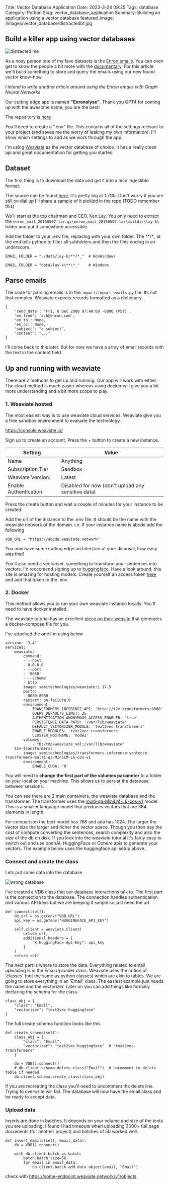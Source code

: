 Title: Vector Database Application
Date: 2023-3-24 09:25
Tags: database
Category: Python
Slug: vector_database_application
Summary: Building an application using a vector database
featured_image: /images/vector_database/distractedbf.jpg

## Build a killer app using vector databases

![distracted me]({static}/images/vector_database/distractedbf.jpg) 

As a nosy person one of my fave datasets is the [Enron emails](https://en.wikipedia.org/wiki/Enron_Corpus). You can even get to know the people a bit more with the [documentary](https://www.imdb.com/title/tt1016268/). For this article we'll build something to store and query the emails using our new found vector know-how.  

_I intend to write another article around using the Enron emails with Graph Neural Networks_

Our cutting edge app is named **"Enronalyse"**. Thank you GPT4 for coming up with the awesome name, you are the best!

The repository is [here](https://github.com/garybake/enronalyse)

You'll need to create a ".env" file. This contains all of the settings relevant to your project (and saves me the worry of leaking my own information). I'll show which settings to add as we work through the app.

I'm using [Weaviate](https://weaviate.io/) as the vector database of choice. It has a really clean api and great documentation for getting you started.

## Dataset

The first thing is to download the data and get it into a nice ingestible format.

The source can be found [here](https://www.cs.cmu.edu/~enron/), it's pretty big at 1.7Gb. Don't worry if you are still on dial up I'll share a sample of it pickled in the repo (TODO remember this)

We'll start at the top chairman and CEO, Ken Lay. You only need to extract the `enron_mail_20150507.tar.gz\enron_mail_20150507.tar\maildir\lay-k\` folder and put it somewhere accessible.

Add the folder to your .env file, replacing with your own folder. The **/*_ at the end tells python to filter all subfolders and then the files ending in an underscore.

	EMAIL_FOLDER = "./data/lay-k/**/*_"  # NonWindows

	EMAIL_FOLDER = "data\lay-k\**\*_"    # Windows



## Parse emails
The code for parsing emails is in the `import/import_emails.py` file. Its not that complex. Weaviate expects records formatted as a dictionary.

	{
	    'send_date': 'Fri, 8 Dec 2000 07:49:00 -0800 (PST)', 
	    'em_from': 'a.b@enron.com', 
	    'em_to': None, 
	    'em_cc': None, 
	    'subject': "a subject", 
	    'content': "..."
	}

I'll come back to this later. But for now we have a array of email records with the text in the content field.

## Up and running with weaviate

There are 2 methods to get up and running. Our app will work with either. The cloud method is much easier whereas using docker will give you a bit more understanding and a bit more scope to play.

### 1. Weaviate hosted

The most easiest way is to use weaviate cloud services. Weaviate give you a free sandbox environment to evaluate the technology.

https://console.weaviate.io/

Sign up to create an account. Press the + button to create a new instance.


| Setting | Value |
| --- | ----------- |
| Name | Anything |
| Subscription Tier | Sandbox |
| Weaviate Version: | Latest |
| Enable Authentication | Disabled for now (don't upload any sensitive data) |


Press the create button and wait a couple of minutes for your instance to be created.

Add the url of the instance to the .env file. It should be the name with the weaviate network of the domain. i.e. If your instance name is abcde add the following

	VDB_URL = "https://abcde.weaviate.network"

You now have some cutting edge architecture at your disposal, how easy was that!

You'll also need a vectoriser, something to transform your sentences into vectors. 
I'd reccomend signing up to [huggingface](https://huggingface.co/). Have a look around, this site is amazing for hosting models.
Create yourself an access token [here](https://huggingface.co/settings/tokens) and add that token to the .env




### 2. Docker

This method allows you to run your own weaviate instance locally. You'll need to have docker installed.

The weaviate tutorial has an excellent [piece on their website](https://weaviate.io/developers/weaviate/installation/docker-compose) that generates a docker-compose file for you.

I've attached the one I'm using below

	version: '3.4'
	services:
		weaviate:
			command:
			- --host
			- 0.0.0.0
			- --port
			- '8080'
			- --scheme
			- http
			image: semitechnologies/weaviate:1.17.5
			ports:
			- 8080:8080
			restart: on-failure:0
			environment:
				TRANSFORMERS_INFERENCE_API: 'http://t2v-transformers:8080'
				QUERY_DEFAULTS_LIMIT: 25
				AUTHENTICATION_ANONYMOUS_ACCESS_ENABLED: 'true'
				PERSISTENCE_DATA_PATH: '/var/lib/weaviate'
				DEFAULT_VECTORIZER_MODULE: 'text2vec-transformers'
				ENABLE_MODULES: 'text2vec-transformers'
				CLUSTER_HOSTNAME: 'node1'
			volumes:
				- "D:/tmp/weaviate_vol:/var/lib/weaviate"
		t2v-transformers:
			image: semitechnologies/transformers-inference:sentence-transformers-multi-qa-MiniLM-L6-cos-v1
			environment:
				ENABLE_CUDA: '0'

You will need to **change the first part of the volumes parameter** to a folder on your local on your machine. This allows us to persist the database between sessions.

You can see there are 2 main containers, the weaviate database and the transformer. The transformer uses the [multi-qa-MiniLM-L6-cos-v1](https://huggingface.co/sentence-transformers/multi-qa-MiniLM-L6-cos-v1) model. This is a smaller language model that produces vectors that are 384 elements in length. 

For comparison the bert model has 768 and ada has 1024. The larger the vector size the larger and richer the vector space. Though you then pay the cost of compute converting the sentences, search complexity and also the size of the db on disk. If you look into the weaviate tutorial it's fairly easy to switch out and use openAI, HuggingFace or Cohere apis to generate your vectors. The example below uses the huggingface api setup above.

### Connect and create the class

Lets put some data into the database

![wrong database]({static}/images/vector_database/wrongdatabase.jpg) 

I've created a VDB class that our database interactions talk to.
The first part is the connection to the database. The connection handles authentication and various API keys but we are keeping it simple so just need the url.

	def connect(self):
		db_url = os.getenv("VDB_URL")
		api_key = os.getenv("HUGGINGFACE_API_KEY")

		self.client = weaviate.Client(
			url=db_url,
			additional_headers = {
				"X-HuggingFace-Api-Key": api_key
			}
		)
		return self

The next part is where to store the data. Everything related to email uploading is in the EmailUploader class.
Weaviate uses the notion of 'classes' (not the same as python classes) which are akin to tables. We are going to store everything in an 'Email' class.
The easiest example just needs the name and the vectorizer. Later on you can add things like formally declaring the schema for the class.

	class_obj = {
		"class": "Email",
		"vectorizer": "text2vec-huggingface"
	}

The full create schema function looks like this

	def create_schema(self):
		class_obj = {
			"class": "Email",
			"vectorizer": "text2vec-huggingface"  # "text2vec-transformers"
		}

		db = VDB().connect()
		# db.client.schema.delete_class("Email")  # uncomment to delete table if needed
		db.client.schema.create_class(class_obj)

If you are recreating the class you'll need to uncomment the delete line. Trying to overwrite will fail. The database will now have the email class and be ready to accept data.

### Upload data

Inserts are done in batches. It depends on your volume and size of the texts you are uploading. I found I had timeouts when uploading 3000+ full page documents (for another project) and batches of 50 worked well.

	def insert_emails(self, email_data):
		db = VDB().connect()

		with db.client.batch as batch:
			batch.batch_size=50
			for email in email_data:
				db.client.batch.add_data_object(email, "Email")




check with https://some-endpoint.weaviate.network/v1/objects

